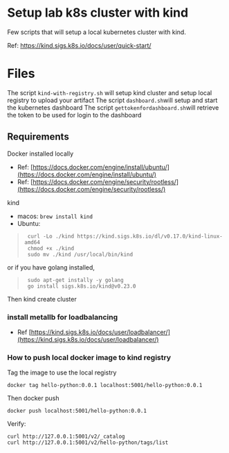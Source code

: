 # Setup lab k8s cluster with kind

Few scripts that will setup a local kubernetes cluster with kind.

Ref: https://kind.sigs.k8s.io/docs/user/quick-start/

# Files

The script `kind-with-registry.sh` will setup kind cluster and setup local registry to upload your artifact
The script `dashboard.sh`will setup and start the kubernetes dashboard
The script `gettokenfordashboard.sh`will retrieve the token to be used for login to the dashboard

## Requirements

Docker installed locally

- Ref:  [https://docs.docker.com/engine/install/ubuntu/](https://docs.docker.com/engine/install/ubuntu/)
- Ref:  [https://docs.docker.com/engine/security/rootless/](https://docs.docker.com/engine/security/rootless/)

kind
-   macos:  `brew install kind`
-   Ubuntu:

>      curl -Lo ./kind https://kind.sigs.k8s.io/dl/v0.17.0/kind-linux-amd64
>      chmod +x ./kind
>      sudo mv ./kind /usr/local/bin/kind
or if you have golang installed, 
>      sudo apt-get instally -y golang
>      go install sigs.k8s.io/kind@v0.23.0

Then kind create cluster
### install metallb for loadbalancing
- Ref [https://kind.sigs.k8s.io/docs/user/loadbalancer/](https://kind.sigs.k8s.io/docs/user/loadbalancer/)

### How to push local docker image to kind registry
Tag the image to use the local registry 
```
docker tag hello-python:0.0.1 localhost:5001/hello-python:0.0.1
```
Then docker push 
```
docker push localhost:5001/hello-python:0.0.1
```

Verify:
```
curl http://127.0.0.1:5001/v2/_catalog  
curl http://127.0.0.1:5001/v2/hello-python/tags/list
 ```
